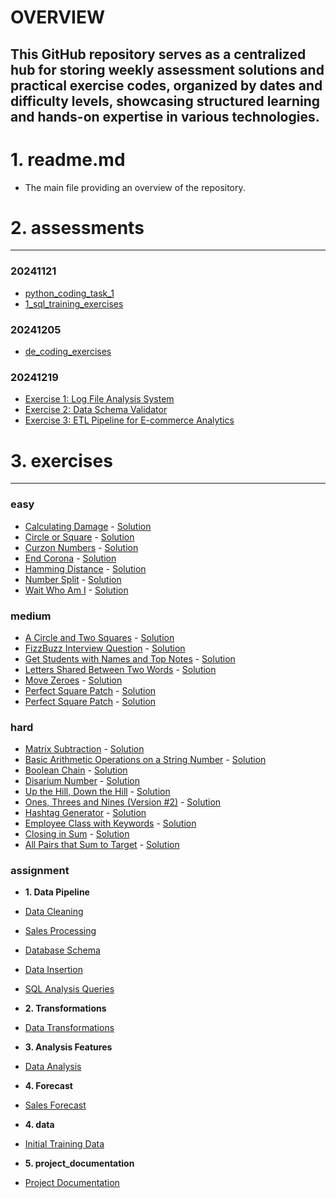 # OVERVIEW

## This GitHub repository serves as a centralized hub for storing weekly assessment solutions and practical exercise codes, organized by dates and difficulty levels, showcasing structured learning and hands-on expertise in various technologies.

# 1. readme.md
- The main file providing an overview of the repository.

# 2. assessments
---

### 20241121
- [python_coding_task_1](assessments/20241121/python_coding_task_1/log_analysis.py)
- [1_sql_training_exercises](assessments/20241121/1_sql_training_exercises/exercise1_customer_segmentation_analysis.sql)

### 20241205
- [de_coding_exercises](assessments/20241205/e_commerce_product_performance_analysis.ipynb)

### 20241219
- [Exercise 1: Log File Analysis System](assessments/20241219/exercise_1/exercise_1.py)
- [Exercise 2: Data Schema Validator](assessments/20241219/exercise_2/exercise_2.py)
- [Exercise 3: ETL Pipeline for E-commerce Analytics](assessments/20241219/exercise_3/exercise_3.py)

# 3. exercises
---
### easy
- [Calculating Damage](https://edabit.com/challenge/HSHHkdRYXfgfZSqri) - [Solution](exercises/easy/calculating_damage.py)
- [Circle or Square](https://edabit.com/challenge/4me7LifXBwj5rhL4n) - [Solution](exercises/easy/circle_or_square.py)
- [Curzon Numbers](https://edabit.com/challenge/HYjQKDXFfeppcWmLX) - [Solution](exercises/easy/curzon_numbers.py)
- [End Corona](https://edabit.com/challenge/uKPc5faEzQkMwLYPP) - [Solution](exercises/easy/end_corona.py)
- [Hamming Distance](https://edabit.com/challenge/nfWirHJzNRBMAp9Df) - [Solution](exercises/easy/hamming_distance.py)
- [Number Split](https://edabit.com/challenge/9f3Mi6vHNcm8vRcSh) - [Solution](exercises/easy/number_split.py)
- [Wait Who Am I](https://edabit.com/challenge/m9zn9v3Q6oG8zBdja) - [Solution](exercises/easy/wait_who_am_i.py)

### medium
- [A Circle and Two Squares](https://edabit.com/challenge/NNhkGocuPMcryW7GP) - [Solution](exercises/medium/a_circle_and_two_squares.py)
- [FizzBuzz Interview Question](https://edabit.com/challenge/WXqH9qvvGkmx4dMvp) - [Solution](exercises/medium/fizzbuzz_interview_question.py)
- [Get Students with Names and Top Notes](https://edabit.com/challenge/5KqHNS9wS97zN7Xyy) - [Solution](exercises/medium/get_students_with_names_and_top_notes.py)
- [Letters Shared Between Two Words](https://edabit.com/challenge/wvuk7d2mWgZEmFFYD) - [Solution](exercises/medium/letters_shared_between_two_words.py)
- [Move Zeroes](https://edabit.com/challenge/GJcGhBinX2hr5Wq6m) - [Solution](exercises/medium/move_zeroes.py)
- [Perfect Square Patch](https://edabit.com/challenge/K3qMssK6mF34ctXE5) - [Solution](exercises/medium/perfect_square_patch.py)
- [Perfect Square Patch](https://edabit.com/challenge/5XXXppAdfcGaootD9) - [Solution](exercises/medium/perfect_square_patch.py)

### hard
- [Matrix Subtraction](https://edabit.com/challenge/DC2s6hM8yE7RvBr3S) - [Solution](exercises/hard/matrix_subtraction.py)
- [Basic Arithmetic Operations on a String Number](https://edabit.com/challenge/peezjw73G8BBGfHdW) - [Solution](exercises/hard/basic_arithmetic_operations_on_a_string_number.py)
- [Boolean Chain](https://edabit.com/challenge/2t6NvMe27HtSmqC4F) - [Solution](exercises/hard/boolean_chain.py)
- [Disarium Number](https://edabit.com/challenge/yvJbdkmKHvCNtcZy9) - [Solution](exercises/hard/disarium_number.py)
- [Up the Hill, Down the Hill](https://edabit.com/challenge/NYEaXXCnSj9jteNWA) - [Solution](exercises/hard/up_the_hill_down_the_hill.py)
- [Ones, Threes and Nines (Version #2)](https://edabit.com/challenge/8Fwv2f8My4kcNjMZh) - [Solution](exercises/hard/ones_threes_and_nines.py)
- [Hashtag Generator](https://edabit.com/challenge/RvCEzuqacuBA94ZfP) - [Solution](exercises/hard/hashtag_generator.py)
- [Employee Class with Keywords](https://edabit.com/challenge/S7rdJsn6vkfC9BzcR) - [Solution](exercises/hard/employee_class_with_keywords.py)
- [Closing in Sum](https://edabit.com/challenge/ANdoCvhhaEibypkDE) - [Solution](exercises/hard/closing_in_sum.py)
- [All Pairs that Sum to Target](https://edabit.com/challenge/8LZdBwmpBiLJ5Sobt) - [Solution](exercises/hard/all_pairs_that_sum_to_target.py)


### assignment
- **1. Data Pipeline**
- [Data Cleaning](exercises/assignment/1_data_pipeline/1_clean_data.ipynb)
- [Sales Processing](exercises/assignment/1_data_pipeline/2_process_sales_history.ipynb)
- [Database Schema](exercises/assignment/1_data_pipeline/3_postgreSQL_schema.sql)
- [Data Insertion](exercises/assignment/1_data_pipeline/4_pyspark_to_sql.ipynb)
- [SQL Analysis Queries](exercises/assignment/1_data_pipeline/5_sql_analysis_query.sql)

- **2. Transformations**
- [Data Transformations](exercises/assignment/2_transformations/6_transformations.ipynb)

- **3. Analysis Features**
- [Data Analysis](exercises/assignment/3_analysis_features/7_analysis_features.ipynb)

- **4. Forecast**
- [Sales Forecast](exercises\assignment\4_forecast\9_sales_forecast.ipynb)

- **4. data**
- [Initial Training Data](exercises/assignment/data/1_initial_train.csv)

- **5. project_documentation**
- [Project Documentation](exercises/assignment/project_documentation/project_documentation.pdf)
